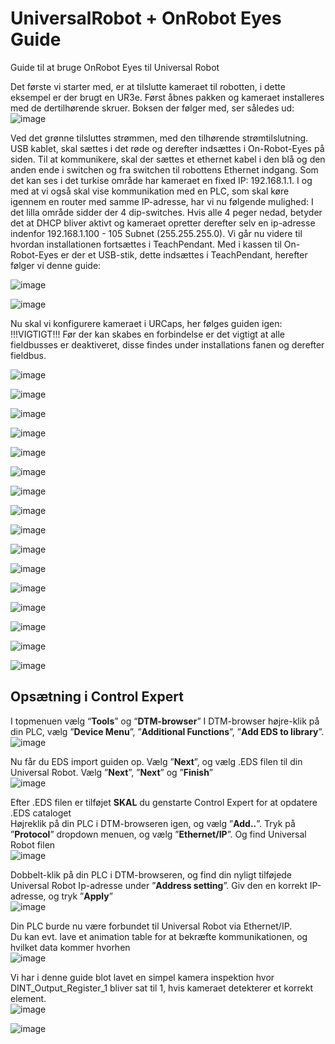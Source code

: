 # UniversalRobot + OnRobot Eyes Guide
Guide til at bruge OnRobot Eyes til Universal Robot

Det første vi starter med, er at tilslutte kameraet til robotten, i dette eksempel er der brugt en UR3e.
Først åbnes pakken og kameraet installeres med de dertilhørende skruer. 
Boksen der følger med, ser således ud:
![image](https://github.com/user-attachments/assets/cb846df7-551e-4473-b04d-34c7a591556b)


Ved det grønne tilsluttes strømmen, med den tilhørende strømtilslutning. 
USB kablet, skal sættes i det røde og derefter indsættes i On-Robot-Eyes på siden.
Til at kommunikere, skal der sættes et ethernet kabel i den blå og den anden ende i switchen og fra switchen til robottens Ethernet indgang. 
Som det kan ses i det turkise område har kameraet en fixed IP: 192.168.1.1. I og med at vi også skal vise kommunikation med en PLC, som skal køre igennem en router med samme IP-adresse, har vi nu følgende mulighed:
I det lilla område sidder der 4 dip-switches. Hvis alle 4 peger nedad, betyder det at DHCP bliver aktivt og kameraet opretter derefter selv en ip-adresse indenfor 192.168.1.100 - 105 
Subnet (255.255.255.0).
Vi går nu videre til hvordan installationen fortsættes i TeachPendant.
Med i kassen til On-Robot-Eyes er der et USB-stik, dette indsættes i TeachPendant, herefter følger vi denne guide:

![image](https://github.com/user-attachments/assets/f8ec2a7e-c669-4a8f-a585-17e948574785)

![image](https://github.com/user-attachments/assets/668dadaf-68bb-4129-bcfa-0c3281eacf21)


Nu skal vi konfigurere kameraet i URCaps, her følges guiden igen:
!!!VIGTIGT!!!  Før der kan skabes en forbindelse er det vigtigt at alle fieldbusses er deaktiveret, disse findes under installations fanen og derefter fieldbus.

![image](https://github.com/user-attachments/assets/302566b3-a10b-40e3-94ce-fe48cdea9d8a)

![image](https://github.com/user-attachments/assets/440441df-35e2-4936-ae09-a533b5f9fc20)


![image](https://github.com/user-attachments/assets/04b3c1e7-4fab-4241-8249-a924a6bedfa2)

![image](https://github.com/user-attachments/assets/180aba95-2dce-4375-b36c-7f45055c75ee)

![image](https://github.com/user-attachments/assets/0b22dcec-f21d-4b76-8976-4e601c9cda3b)

![image](https://github.com/user-attachments/assets/3dd7cd0c-e616-40eb-a7b8-de0bc7ad6a59)

![image](https://github.com/user-attachments/assets/34ecff64-addc-4021-b185-61c6733c56a2)

![image](https://github.com/user-attachments/assets/654d7bef-3ee4-463c-9fa5-f2a55daebe82)

![image](https://github.com/user-attachments/assets/b4a511ab-f006-43f3-a4a4-f5eb61e60d50)

![image](https://github.com/user-attachments/assets/65242ed1-2da3-4cf9-a259-d24913a34cdb)

![image](https://github.com/user-attachments/assets/457054c1-b7f0-44a9-8a0d-9f33ecec14fd)

![image](https://github.com/user-attachments/assets/f539ba7a-582d-4a08-b608-ae35f0c751dd)

![image](https://github.com/user-attachments/assets/28267bd7-e44b-48ed-98a8-3a5e1ce5d605)

![image](https://github.com/user-attachments/assets/cf9596ab-6484-4b31-920b-d175d182355c)

![image](https://github.com/user-attachments/assets/11a32ae5-b6d2-4ac8-825e-3c10a513ed17)

![image](https://github.com/user-attachments/assets/d86da1d6-cb94-479f-b76d-ae1d93a1b38d)

## **Opsætning i Control Expert**
I topmenuen vælg “**Tools**” og “**DTM-browser**”
I DTM-browser højre-klik på din PLC, vælg ”**Device Menu**”, ”**Additional Functions**”, ”**Add EDS to library**”. \
![image](https://github.com/user-attachments/assets/48cec715-8978-4fac-b4c9-6317ef4ec32e) 

Nu får du EDS import guiden op. Vælg ”**Next**”, og vælg .EDS filen til din Universal Robot. Vælg ”**Next**”, ”**Next**” og ”**Finish**”\
![image](https://github.com/user-attachments/assets/b38a5229-3789-43eb-92b6-4b7c6836ac3f) 

Efter .EDS filen er tilføjet **SKAL** du genstarte Control Expert for at opdatere .EDS cataloget \
Højreklik på din PLC i DTM-browseren igen, og vælg ”**Add..**”. Tryk på ”**Protocol**” dropdown menuen, og vælg ”**Ethernet/IP**”. Og find Universal Robot filen \
![image](https://github.com/user-attachments/assets/5020be2d-b150-4faa-8933-77b65b80d9a7) 

Dobbelt-klik på din PLC i DTM-browseren, og find din nyligt tilføjede Universal Robot Ip-adresse under ”**Address setting**”. Giv den en korrekt IP-adresse, og tryk ”**Apply**” \
![image](https://github.com/user-attachments/assets/733460ee-e408-4514-8fe5-26e055a7431b) 

Din PLC burde nu være forbundet til Universal Robot via Ethernet/IP.\
Du kan evt. lave et animation table for at bekræfte kommunikationen, og hvilket data kommer hvorhen\
![image](https://github.com/user-attachments/assets/199bb501-43e1-4e33-9a35-49d09782f627)

Vi har i denne guide blot lavet en simpel kamera inspektion hvor DINT_Output_Register_1 bliver sat til 1, hvis kameraet detekterer et korrekt element.\
![image](https://github.com/user-attachments/assets/e1d93db5-0cea-4447-a2f1-a85f1c41ea0c)

![image](https://github.com/user-attachments/assets/de2909fd-3d3c-4c4f-b819-490717ed00a5)


